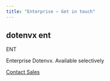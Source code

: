 ```yaml
---
title: "Enterprise – Get in touch"
---
```


<section class="w-full max-w-5xl mx-auto px-6 my-20 md:my-32">
  <div class="flex gap-3 h-full flex-col items-center justify-center">
    <div class="flex gap-5 text-center leading-relaxed my-1">
      <h1 class="text-center text-3xl sm:text-4xl md:text-5xl lg:text-6xl font-bold tracking-tight leading-none text-black dark:text-[#ECD53F] py-4">dotenvx <span class="hidden">ent</span></h1>
      <div class="inline-block bg-[#C8102E] text-zinc-50 font-bold px-5 py-4 text-3xl sm:text-4xl md:text-75l lg:text-6xl rounded-sm">ENT</div>
    </div>
    <p class="text-center text-zinc-500 text-lg">
      Enterprise Dotenvx. Available selectively
    </p>
    <p class="text-center">
      <a class="link-primary font-bold" href="mailto:sales@dotenvx.com">Contact Sales</a>
    </p>
  </div>
</section>

